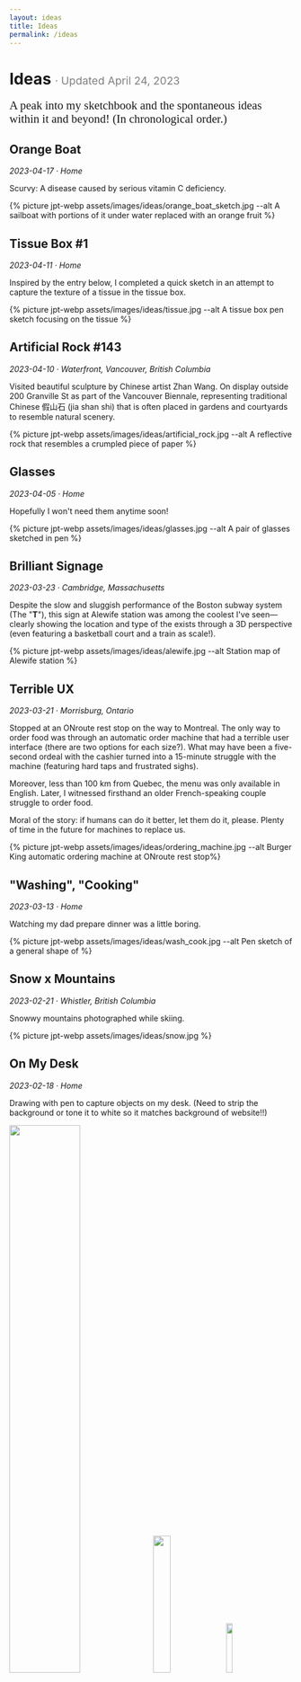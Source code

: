 ```yaml
---
layout: ideas
title: Ideas
permalink: /ideas
---
```


# Ideas <span style="font-size: 1.2rem; font-weight: 400; color:grey;">· Updated April 24, 2023 </span>

<span style="font-family: Lora; font-size: 1.3rem;">
A peak into my sketchbook and the spontaneous ideas within it and beyond! (In chronological order.)
</span>

## Orange Boat

_2023-04-17 · Home_

Scurvy: A disease caused by serious vitamin C deficiency.

{% picture jpt-webp assets/images/ideas/orange_boat_sketch.jpg --alt A sailboat with portions of it under water replaced with an orange fruit %}

## Tissue Box #1

_2023-04-11 · Home_

Inspired by the entry below, I completed a quick sketch in an attempt to capture the texture of a tissue in the tissue box.

{% picture jpt-webp assets/images/ideas/tissue.jpg --alt A tissue box pen sketch focusing on the tissue %}

## Artificial Rock #143

_2023-04-10 · Waterfront, Vancouver, British Columbia_

Visited beautiful sculpture by Chinese artist Zhan Wang. On display outside 200 Granville St as part of the Vancouver Biennale, representing traditional Chinese 假山石 (jia shan shi) that is often placed in gardens and courtyards to resemble natural scenery.

{% picture jpt-webp assets/images/ideas/artificial_rock.jpg --alt A reflective rock that resembles a crumpled piece of paper %}

## Glasses

_2023-04-05 · Home_

Hopefully I won't need them anytime soon!

{% picture jpt-webp assets/images/ideas/glasses.jpg --alt A pair of glasses sketched in pen %}

## Brilliant Signage

_2023-03-23 · Cambridge, Massachusetts_

Despite the slow and sluggish performance of the Boston subway system (The "**T**"), this sign at Alewife station was among the coolest I've seen—clearly showing the location and type of the exists through a 3D perspective (even featuring a basketball court and a train as scale!).

{% picture jpt-webp assets/images/ideas/alewife.jpg --alt Station map of Alewife station %}

## Terrible UX

_2023-03-21 · Morrisburg, Ontario_

Stopped at an ONroute rest stop on the way to Montreal. The only way to order food was through an automatic order machine that had a terrible user interface (there are two options for each size?). What may have been a five-second ordeal with the cashier turned into a 15-minute struggle with the machine (featuring hard taps and frustrated sighs).

Moreover, less than 100 km from Quebec, the menu was only available in English. Later, I witnessed firsthand an older French-speaking couple struggle to order food.

Moral of the story: if humans can do it better, let them do it, please. Plenty of time in the future for machines to replace us.

{% picture jpt-webp assets/images/ideas/ordering_machine.jpg --alt Burger King automatic ordering machine at ONroute rest stop%}

## "Washing", "Cooking"

_2023-03-13 · Home_

Watching my dad prepare dinner was a little boring.

{% picture jpt-webp assets/images/ideas/wash_cook.jpg --alt Pen sketch of a general shape of %}

## Snow x Mountains

_2023-02-21 · Whistler, British Columbia_

Snowwy mountains photographed while skiing.

{% picture jpt-webp assets/images/ideas/snow.jpg %}

## On My Desk

_2023-02-18 · Home_

Drawing with pen to capture objects on my desk. (Need to strip the background or tone it to white so it matches background of website!!)

<img src="assets/images/ideas/on_desk/sharpener.jpg" width="50%">
<img src="assets/images/ideas/on_desk/pencil.jpg" width="25%">
<img src="assets/images/ideas/on_desk/eraser.jpg" width="15%">
<img src="assets/images/ideas/on_desk/laptop.jpg" width="75%">

## Inspiration

_2023-02-02 · Hope, British Columbia_

Saw some of Andy Warhol's artwork at the store!

<img src="assets/images/ideas/campbell.jpg" width="70%">

## Impact

_2023-01-29 · Home_

Helped Millennium STEM BC, a youth-led not-for-profit organization, design a sponsorship package. Clearly showcased the various tiers of sponsorship and the benefits of each tier.

{% picture jpt-webp assets/images/ideas/sponsor_tiers.png --alt Sponsorship tiers %}

## Exploration

_2023-01-23 · 750 Hornby St, Vancouver, British Columbia_

Visited my favourite place in Vancouver!

{% picture jpt-webp assets/images/ideas/vag.png --alt Vancouver Art Gallery %}

## Spheres and Cylinders

_2023-01-19 · Home_

<img src="assets/images/ideas/spheres.png" width="40%">
<img src="assets/images/ideas/cylinders.png" width="50%">

## Vebr

_2023-01-10 · Home_

Created a website mockup for a web design agency known as Vebr (pronounced /ˈwebər/).

{% picture jpt-webp assets/images/ideas/vebr.png --alt Vebr! %}
